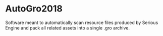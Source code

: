 # AutoGro2018
Software meant to automatically scan resource files produced by Serious Engine and pack all related assets into a single .gro archive.
